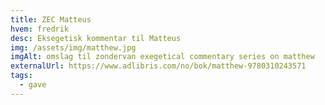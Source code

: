 ```yaml
---
title: ZEC Matteus
hvem: fredrik
desc: Eksegetisk kommentar til Matteus
img: /assets/img/matthew.jpg
imgAlt: omslag til zondervan exegetical commentary series on matthew
externalUrl: https://www.adlibris.com/no/bok/matthew-9780310243571
tags:
  - gave
---
```

